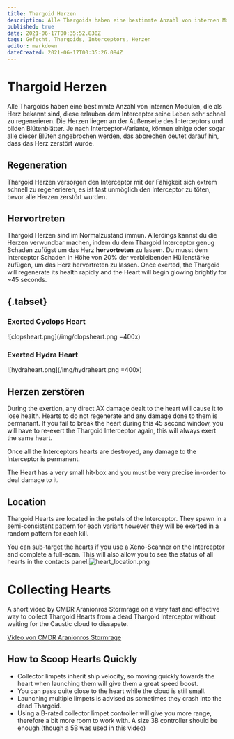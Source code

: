```yaml
---
title: Thargoid Herzen
description: Alle Thargoids haben eine bestimmte Anzahl von internen Modulen, die als Herz bekannt sind, diese erlauben dem Interceptor seine Leben sehr schnell zu regenerieren.
published: true
date: 2021-06-17T00:35:52.830Z
tags: Gefecht, Thargoids, Interceptors, Herzen
editor: markdown
dateCreated: 2021-06-17T00:35:26.084Z
---
```


# Thargoid Herzen
Alle Thargoids haben eine bestimmte Anzahl von internen Modulen, die als Herz bekannt sind, diese erlauben dem Interceptor seine Leben sehr schnell zu regenerieren. Die Herzen liegen an der Außenseite des Interceptors und bilden Blütenblätter. Je nach Interceptor-Variante, können einige oder sogar alle dieser Blüten angebrochen werden, das abbrechen deutet darauf hin, dass das Herz zerstört wurde.

## Regeneration

Thargoid Herzen versorgen den Interceptor mit der Fähigkeit sich extrem schnell zu regenerieren, es ist fast unmöglich den Interceptor zu töten, bevor alle Herzen zerstört wurden.

## Hervortreten

Thargoid Herzen sind im Normalzustand immun. Allerdings kannst du die Herzen verwundbar machen, indem du dem Thargoid Interceptor genug Schaden zufügst um das Herz **hervortreten** zu lassen. Du musst dem Interceptor Schaden in Höhe von 20% der verbleibenden Hüllenstärke zufügen, um das Herz hervortreten zu lassen. Once exerted, the Thargoid will regenerate its health rapidly and the Heart will begin glowing brightly for ~45 seconds.

## {.tabset}

### Exerted Cyclops Heart
!\[clopsheart.png\](/img/clopsheart.png =400x)

### Exerted Hydra Heart
!\[hydraheart.png\](/img/hydraheart.png =400x)

## Herzen zerstören

During the exertion, any direct AX damage dealt to the heart will cause it to lose health. Hearts to do not regenerate and any damage done to them is permanant. If you fail to break the heart during this 45 second window, you will have to re-exert the Thargoid Interceptor again, this will always exert the same heart.

Once all the Interceptors hearts are destroyed, any damage to the Interceptor is permanent.

The Heart has a very small hit-box and you must be very precise in-order to deal damage to it.

## Location

Thargoid Hearts are located in the petals of the Interceptor. They spawn in a semi-consistent pattern for each variant however they will be exerted in a random pattern for each kill.

You can sub-target the hearts if you use a Xeno-Scanner on the Interceptor and complete a full-scan. This will also allow you to see the status of all hearts in the contacts panel.![heart_location.png](/img/heart_location.png)

# Collecting Hearts

A short video by CMDR Aranionros Stormrage on a very fast and effective way to collect Thargoid Hearts from a dead Thargoid Interceptor without waiting for the Caustic cloud to dissapate.

[Video von CMDR Aranionros Stormrage](https://youtu.be/YBM9TqCZJMg)


## How to Scoop Hearts Quickly
- Collector limpets inherit ship velocity, so moving quickly towards the heart when launching them will give them a great speed boost.
- You can pass quite close to the heart while the cloud is still small.
- Launching multiple limpets is advised as sometimes they crash into the dead Thargoid.
- Using a B-rated collector limpet controller will give you more range, therefore a bit more room to work with. A size 3B controller should be enough (though a 5B was used in this video)
